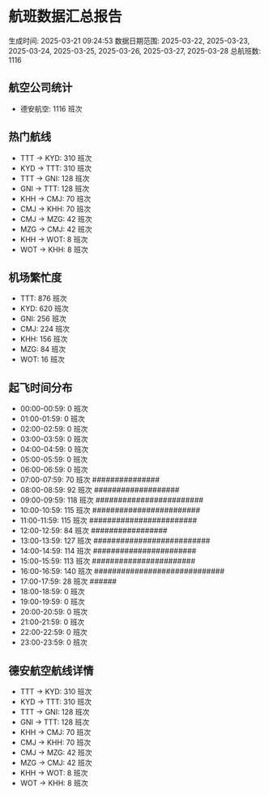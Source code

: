 # 航班数据汇总报告
生成时间: 2025-03-21 09:24:53
数据日期范围: 2025-03-22, 2025-03-23, 2025-03-24, 2025-03-25, 2025-03-26, 2025-03-27, 2025-03-28
总航班数: 1116

## 航空公司统计
- 德安航空: 1116 班次

## 热门航线
- TTT -> KYD: 310 班次
- KYD -> TTT: 310 班次
- TTT -> GNI: 128 班次
- GNI -> TTT: 128 班次
- KHH -> CMJ: 70 班次
- CMJ -> KHH: 70 班次
- CMJ -> MZG: 42 班次
- MZG -> CMJ: 42 班次
- KHH -> WOT: 8 班次
- WOT -> KHH: 8 班次

## 机场繁忙度
- TTT: 876 班次
- KYD: 620 班次
- GNI: 256 班次
- CMJ: 224 班次
- KHH: 156 班次
- MZG: 84 班次
- WOT: 16 班次

## 起飞时间分布
- 00:00-00:59: 0 班次 
- 01:00-01:59: 0 班次 
- 02:00-02:59: 0 班次 
- 03:00-03:59: 0 班次 
- 04:00-04:59: 0 班次 
- 05:00-05:59: 0 班次 
- 06:00-06:59: 0 班次 
- 07:00-07:59: 70 班次 ###############
- 08:00-08:59: 92 班次 ###################
- 09:00-09:59: 118 班次 ########################
- 10:00-10:59: 115 班次 ########################
- 11:00-11:59: 115 班次 ########################
- 12:00-12:59: 84 班次 #################
- 13:00-13:59: 127 班次 ##########################
- 14:00-14:59: 114 班次 #######################
- 15:00-15:59: 113 班次 #######################
- 16:00-16:59: 140 班次 #############################
- 17:00-17:59: 28 班次 ######
- 18:00-18:59: 0 班次 
- 19:00-19:59: 0 班次 
- 20:00-20:59: 0 班次 
- 21:00-21:59: 0 班次 
- 22:00-22:59: 0 班次 
- 23:00-23:59: 0 班次 

## 德安航空航线详情
- TTT -> KYD: 310 班次
- KYD -> TTT: 310 班次
- TTT -> GNI: 128 班次
- GNI -> TTT: 128 班次
- KHH -> CMJ: 70 班次
- CMJ -> KHH: 70 班次
- CMJ -> MZG: 42 班次
- MZG -> CMJ: 42 班次
- KHH -> WOT: 8 班次
- WOT -> KHH: 8 班次